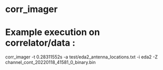 # corr_imager

# Example execution on correlator/data :
  corr_imager -t 0.28311552s -a test/eda2_antenna_locations.txt -i eda2 -Z channel_cont_20220118_41581_0_binary.bin
